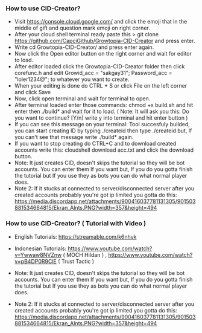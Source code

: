 ### How to use CID-Creator?

* Visit https://console.cloud.google.com/ and click the emoji that in the middle of gift and question mark emoji on right corner.
* After your cloud shell terminal ready paste this > git clone https://github.com/CapciGithub/Growtopia-CID-Creator and press enter.
* Write cd Growtopia-CID-Creator/ and press enter again.
* Now click the Open editor button on the right corner and wait for editor to load.
* After editor loaded click the Growtopia-CID-Creator folder then click corefunc.h and edit Growid_acc = "sakgay31"; Password_acc = "loler1234@"; to whatever you want to create.
* When your editing is done do CTRL + S or click File on the left corner and click Save
* Now, click open terminal and wait for terminal to open.
* After terminal loaded enter those commands: chmod +x build.sh and hit enter then ./build* and wait for it to load. ( Note: It will ask you this: Do you want to continue? [Y/n] write y into terminal and hit enter button )
* If you can see this message on your terminal: Tool succesfuly builded, you can start creating ID by typing ./createid then type ./createid but, If you can't see that message write ./build* again.
* If you want to stop creating do CTRL+C and to download created accounts write this: cloudshell download acc.txt and click the download button.
* Note: It just creates CID, doesn't skips the tutorial so they will be bot accounts. You can enter them If you want but, If you do you gotta finish the tutorial but If you use they as bots you can do what normal player does.
* Note 2: If it stucks at connected to server/disconnected server after you created accounts probably you're got ip limited you gotta do this: https://media.discordapp.net/attachments/900416037781131305/901503881534664815/Ekran_Alnts.PNG?width=357&height=494


### How to use CID-Creator? ( Tutorial with Video )

* English Tutorials: https://streamable.com/k6nhvk
* Indonesian Tutorials: https://www.youtube.com/watch?v=Ywwaw8NVZnw ( MOCH Hildan ) , https://www.youtube.com/watch?v=pB4DP0R9ClE ( Trust Tactic ) 


* Note: It just creates CID, doesn't skips the tutorial so they will be bot accounts. You can enter them If you want but, If you do you gotta finish the tutorial but If you use they as bots you can do what normal player does.
* Note 2: If it stucks at connected to server/disconnected server after you created accounts probably you're got ip limited you gotta do this: https://media.discordapp.net/attachments/900416037781131305/901503881534664815/Ekran_Alnts.PNG?width=357&height=494
